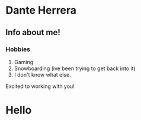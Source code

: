 # Dante Herrera

## Info about me!

### Hobbies

1. Gaming
2. Snowboarding (ive been trying to get back into it)
3. I don't know what else.

Excited to working with you!

# Hello

